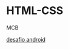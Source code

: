 # HTML-CSS
MCB

<a href="https://matheuscamb.github.io/HTML-CSS/exercicios/d010/android.html"> desafio android</a>
